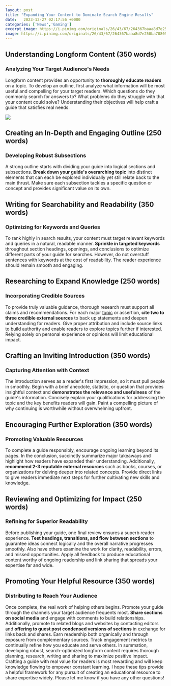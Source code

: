 ```yaml
---
layout: post
title: "Expanding Your Content to Dominate Search Engine Results"
date:   2023-12-27 02:17:56 +0000
categories: ['News','Gaming']
excerpt_image: https://i.pinimg.com/originals/26/43/67/264367baaa8d7e250ba708054596acce.png
image: https://i.pinimg.com/originals/26/43/67/264367baaa8d7e250ba708054596acce.png
---
```


##  Understanding Longform Content  (350 words)
###  Analyzing Your Target Audience's Needs
Longform content provides an opportunity to **thoroughly educate readers** on a topic. To develop an outline, first analyze what information will be most useful and compelling for your target readers. Which questions do they commonly search for answers to? What problems do they struggle with that your content could solve? Understanding their objectives will help craft a guide that satisfies real needs.

![](https://www.adworthmedia.org/images/seo.jpg)
##  Creating an In-Depth and Engaging Outline (250 words)
###  Developing Robust Subsections
A strong outline starts with dividing your guide into logical sections and subsections. **Break down your guide's overarching topic** into distinct elements that can each be explored individually yet still relate back to the main thrust. Make sure each subsection tackles a specific question or concept and provides significant value on its own.
##  Writing for Searchability and Readability (350 words)
###  Optimizing for Keywords and Queries
To rank highly in search results, your content must target relevant keywords and queries in a natural, readable manner. **Sprinkle in targeted keywords** throughout section headings, openings, and conclusions to optimize different parts of your guide for searches. However, do not overstuff sentences with keywords at the cost of readability. The reader experience should remain smooth and engaging.
##  Researching to Expand Knowledge (250 words)
###  Incorporating Credible Sources
To provide truly valuable guidance, thorough research must support all claims and recommendations. For each major [topic](https://us.edu.vn/de/Frauenfu%C3%9Fball) or assertion, **cite two to three credible external sources** to back up statements and deepen understanding for readers. Give proper attribution and include source links to build authority and enable readers to explore topics further if interested. Relying solely on personal experience or opinions will limit educational impact.
##  Crafting an Inviting Introduction (350 words)
###  Capturing Attention with Context
The introduction serves as a reader's first impression, so it must pull people in smoothly. Begin with a brief anecdote, statistic, or question that provides insightful context and **demonstrates the relevance and usefulness** of the guide's information. Concisely explain your qualifications for addressing the topic and the key benefits readers will gain. Paint a compelling picture of why continuing is worthwhile without overwhelming upfront.
##  Encouraging Further Exploration (350 words)
###  Promoting Valuable Resources
To complete a guide responsibly, encourage ongoing learning beyond its pages. In the conclusion, succinctly summarize major takeaways and highlight how readers have expanded their understanding. Additionally, **recommend 2-3 reputable external resources** such as books, courses, or organizations for delving deeper into related concepts. Provide direct links to give readers immediate next steps for further cultivating new skills and knowledge.
##  Reviewing and Optimizing for Impact (250 words)
###  Refining for Superior Readability
Before publishing your guide, one final review ensures a superb reader experience. **Test headings, transitions, and flow between sections** to guarantee ideas connect logically and the overall narrative progresses smoothly. Also have others examine the work for clarity, readability, errors, and missed opportunities. Apply all feedback to produce educational content worthy of ongoing readership and link sharing that spreads your expertise far and wide.
##  Promoting Your Helpful Resource (350 words)
###  Distributing to Reach Your Audience
Once complete, the real work of helping others begins. Promote your guide through the channels your target audience frequents most. **Share sections on social media** and engage with comments to build relationships. Additionally, promote to related blogs and websites by contacting editors and **offering to guest post condensed versions of sections** in exchange for links back and shares. Earn readership both organically and through exposure from complementary sources. Track engagement metrics to continually refine how you educate and serve others.
In summation, developing robust, search-optimized longform content requires thorough planning, research, writing and sharing to maximize positive impact. Crafting a guide with real value for readers is most rewarding and will keep knowledge flowing to empower constant learning. I hope these tips provide a helpful framework for any pursuit of creating an educational resource to share expertise widely. Please let me know if you have any other questions!
